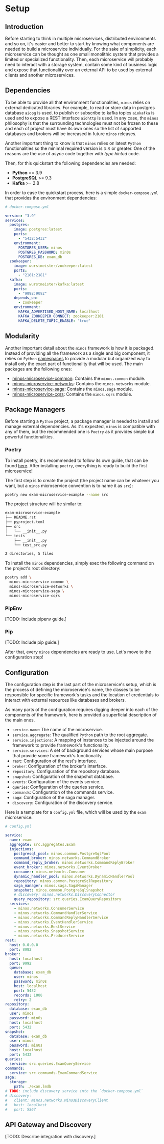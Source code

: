 # Setup

## Introduction

Before starting to think in multiple microservices, distributed environments and
so on, it's easier and better to start by knowing what components are needed to
build a microservice individually. For the sake of simplicity, each microservice
can be thought as one small monolithic system that provides a limited or
specialized functionality. Then, each microservice will probably need to
interact with a storage system, contain some kind of business logic and expose
that functionality over an external API to be used by external clients and
another microservices.

## Dependencies

To be able to provide all that environment functionalities, `minos` relies on
external dedicated libraries. For example, to read or store data in postgres
database `aiopg` is used, to publish or subscribe to kafka topics `aiokafka` is
used and to expose a REST interface `aiohttp` is used. In any case, the `minos`
philosophy is that the surrounding technologies must not be frozen to these and
each of project must have its own ones so the list of supported databases and
brokers will be increased in future `minos` releases.

Another important thing to know is that `minos` relies on latest `Python`
functionalities so the minimal required version is `3.9` or greater. One of the
reasons are the use of _async_ code together with _type hinted_ code.

Then, for this quickstart the following dependencies are needed:

- **Python** >= 3.9
- **PostgreSQL** >= 9.3
- **Kafka** >= 2.8

In order to ease the quickstart process, here is a simple `docker-compose.yml`
that provides the environment dependencies:

```yaml
# docker-compose.yml

version: "3.9"
services:
  postgres:
    image: postgres:latest
    ports:
      - "5432:5432"
    environment:
      POSTGRES_USER: minos
      POSTGRES_PASSWORD: min0s
      POSTGRES_DB: exam_db
  zookeeper:
    image: wurstmeister/zookeeper:latest
    ports:
      - "2181:2181"
  kafka:
    image: wurstmeister/kafka:latest
    ports:
      - "9092:9092"
    depends_on:
      - zookeeper
    environment:
      KAFKA_ADVERTISED_HOST_NAME: localhost
      KAFKA_ZOOKEEPER_CONNECT: zookeeper:2181
      KAFKA_DELETE_TOPIC_ENABLE: "true"
```

## Modularity

Another important detail about the `minos` framework is how it is packaged.
Instead of providing all the framework as a single and big component, it relies
on `Python`
[namespaces](https://packaging.python.org/guides/packaging-namespace-packages/)
to provide a modular but organized way to install only the exact part of
functionality that will be used. The main packages are the following ones:

- [minos-microservice-common](https://pypi.org/project/minos-microservice-common/):
  Contains the `minos.common` module.
- [minos-microservice-networks](https://pypi.org/project/minos-microservice-networks/):
  Contains the `minos.networks` module.
- [minos-microservice-saga](https://pypi.org/project/minos-microservice-saga/):
  Contains the `minos.saga` module.
- [minos-microservice-cqrs](https://pypi.org/project/minos-microservice-cqrs/):
  Contains the `minos.cqrs` module.

## Package Managers

Before starting a `Python` project, a package manager is needed to install and
manage external dependencies. As it's expected, `minos` is compatible with any
of them, but the recommended one is `Poetry` as it provides simple but powerful
functionalities.

### Poetry

To install poetry, it's recommended to follow its own guide, that can be found
[here](https://python-poetry.org/docs/). After installing `poetry`, everything
is ready to build the first microservice!

The first step is to create the project (the project name can be whatever you
want, but a `minos` microservice convention is to name it as `src`):

```bash
poetry new exam-microservice-example --name src
```

The project structure will be similar to:

```bash
exam-microservice-example
├── README.rst
├── pyproject.toml
├── src
│   └── __init__.py
└── tests
    ├── __init__.py
    └── test_src.py

2 directories, 5 files
```

To install the `minos` dependencies, simply exec the following command on the
project's root directory:

```bash
poetry add \
  minos-microservice-common \
  minos-microservice-networks \
  minos-microservice-saga \
  minos-microservice-cqrs
```

### PipEnv

[TODO: Include pipenv guide.]

### Pip

[TODO: Include pip guide.]

After that, every `minos` dependencies are ready to use. Let's move to the
configuration step!

## Configuration

The configuration step is the last part of the microservice's setup, which is
the process of defining the microservice's name, the classes to be responsible
for specific framework's tasks and the location of credentials to interact with
external resources like databases and brokers.

As many parts of the configuration requires digging deeper into each of the
components of the framework, here is provided a superficial description of the
main ones.

- `service.name`: The name of the microservice.
- `service.aggregate`: The qualified `Python` path to the root aggregate.
- `service.injections`: A mapping of instances to be injected around the
  framework to provide framework's functionality.
- `service.services`: A set of background services whose main purpose that
  provide some framework's functionality.
- `rest`: Configuration of the rest's interface.
- `broker`: Configuration of the broker's interface.
- `repository`: Configuration of the repository database.
- `snapshot`: Configuration of the snapshot database.
- `events`: Configuration of the events service.
- `queries`: Configuration of the queries service.
- `commands`: Configuration of the commands service.
- `saga`: Configuration of the saga manager.
- `discovery`: Configuration of the discovery service.

Here is a template for a `config.yml` file, which will be used by the `exam`
microservice.

```yaml
# config.yml

service:
  name: exam
  aggregate: src.aggregates.Exam
  injections:
    postgresql_pool: minos.common.PostgreSqlPool
    command_broker: minos.networks.CommandBroker
    command_reply_broker: minos.networks.CommandReplyBroker
    event_broker: minos.networks.EventBroker
    consumer: minos.networks.Consumer
    dynamic_handler_pool: minos.networks.DynamicHandlerPool
    repository: minos.common.PostgreSqlRepository
    saga_manager: minos.saga.SagaManager
    snapshot: minos.common.PostgreSqlSnapshot
    # discovery: minos.networks.DiscoveryConnector
    query_repository: src.queries.ExamQueryRepository
  services:
    - minos.networks.ConsumerService
    - minos.networks.CommandHandlerService
    - minos.networks.CommandReplyHandlerService
    - minos.networks.EventHandlerService
    - minos.networks.RestService
    - minos.networks.SnapshotService
    - minos.networks.ProducerService
rest:
  host: 0.0.0.0
  port: 8082
broker:
  host: localhost
  port: 9092
  queue:
    database: exam_db
    user: minos
    password: min0s
    host: localhost
    port: 5432
    records: 1000
    retry: 2
repository:
  database: exam_db
  user: minos
  password: min0s
  host: localhost
  port: 5432
snapshot:
  database: exam_db
  user: minos
  password: min0s
  host: localhost
  port: 5432
queries:
  service: src.queries.ExamQueryService
commands:
  service: src.commands.ExamCommandService
saga:
  storage:
    path: ./exam.lmdb
# TODO: include discovery service into the `docker-compose.yml`
# discovery:
#   client: minos.networks.MinosDiscoveryClient
#   host: localhost
#   port: 5567
```

## API Gateway and Discovery

[TODO: Describe integration with discovery.]
